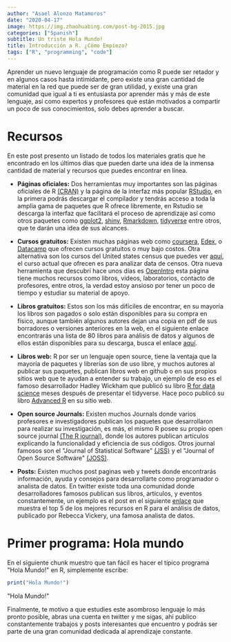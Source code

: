 ```yaml
---
author: "Asael Alonzo Matamoros"
date: "2020-04-17"
image: https://img.zhaohuabing.com/post-bg-2015.jpg
categories: ["Spanish"]
subtitle: Un triste Hola Mundo!
title: Introducción a R. ¿Cómo Empiezo?
tags: ["R", "programming", "code"]
---
```


Aprender un nuevo lenguaje de programación como R puede ser retador y en algunos casos hasta intimidante, pero existe una gran cantidad de material en la red que puede ser de gran utilidad, y existe una gran comunidad que igual a ti es entusiasta por aprender más y más de este lenguaje, así como expertos y profesores que están motivados a compartir un poco de sus conocimientos, solo debes aprender a buscar. 

# Recursos

En este post presento un listado de todos los materiales gratis que he encontrado en los últimos días  que pueden darte una idea de la inmensa cantidad de material y recursos que puedes encontrar en línea. 

  + **Páginas oficiales:** Dos herramientas muy importantes son las páginas oficiales de R [(CRAN)](https://cran.r-project.org/) y la página de la interfaz más popular [RStudio](https://rstudio.com/), en la primera podrás descargar el compilador y tendrás acceso a toda la amplia gama de paquetes que R ofrece libremente, en Rstudio se descarga la interfaz que facilitará el proceso de aprendizaje así como otros paquetes como [ggplot2](https://ggplot2.tidyverse.org/), [shiny](https://shiny.rstudio.com/), [Rmarkdown](https://rmarkdown.rstudio.com/), [tidyverse](https://www.tidyverse.org/) entre otros, que te darán una idea de sus alcances.
  
 + **Cursos gratuitos:** Existen muchas páginas web como [coursera](https://www.coursera.org/), [Edex](https://www.edx.org/), o  [Datacamp](https://www.datacamp.com/) que ofrecen cursos gratuitos o muy bajo costos. Otra alternativa son los cursos del United states census que puedes ver [aquí](https://www.census.gov/data/academy/courses/choroplethr.html), el curso actual que ofrecen es para analizar data de censos. Otra nueva herramienta que descubrí hace unos días es [OpenIntro](https://www.openintro.org/) esta página tiene muchos recursos como libros, videos, laboratorios, contacto de profesores, entre otros,  la verdad estoy ansioso por tener un poco de tiempo y estudiar su material de apoyo.
 
 + **Libros gratuitos:** Estos son los más difíciles de encontrar, en su mayoría los libros son pagados o solo están disponibles para su compra en físico, aunque también algunos  autores dejan una copia en pdf  de sus borradores o versiones anteriores en la web, en el siguiente enlace encontrarás una lista de 80 libros para análisis de datos y algunos de ellos están disponibles para su descarga, busca el enlace [aquí](https://www.bigdatanews.datasciencecentral.com/profiles/blogs/80-best-data-science-books-that-are-worthy-reading).
 
 + **Libros web:** R por ser un lenguaje open source, tiene la ventaja que la mayoría de paquetes y librerías son de uso libre, y muchos autores al publicar sus paquetes, publican libros web en github o en sus propios sitios web que te ayudan a entender su trabajo, un ejemplo de eso es el famoso desarrollador  Hadley Wickham  que publicó su libro [R for data science](https://r4ds.had.co.nz/)  meses después de presentar el tidyverse. Hace poco publicó su libro  [Advanced R](https://adv-r.hadley.nz/)  en su sitio web.
  
 + **Open source Journals:** Existen muchos Journals donde varios profesores e investigadores publican los paquetes que desarrollaron para realizar su investigación, es más, el mismo R posee su propio open source journal [(The R journal)](https://journal.r-project.org/), donde los autores publican artículos explicando la funcionalidad y eficiencia de sus códigos. Otros journal famosos son el "Journal of Statistical Software" [(JSS)](https://www.jstatsoft.org/index) y el "Journal of Open Source Software" [(JOSS)](https://joss.theoj.org).

 + **Posts:** Existen muchos post paginas web y tweets donde encontrarás información, ayuda y consejos para desarrollarte como programador o analista de datos. En twitter existe toda una comunidad donde desarrolladores famosos publican sus libros, artículos, y eventos constantemente, un ejemplo es el post en el siguiente [enlace](https://medium.com/vickdata/top-5-free-resources-for-learning-data-science-4c2108ff97c0) que muestra el top 5 de los mejores recursos en R para el análisis de datos, publicado por  Rebecca Vickery, una famosa analista de datos.
 
# Primer programa: Hola mundo

En el siguiente chunk  muestro que tan fácil es hacer el típico programa "Hola Mundo!" en R, simplemente escribe: 

``` r
print("Hola Mundo!")
```
 "Hola Mundo!"

Finalmente, te motivo a que estudies este asombroso lenguaje lo más pronto posible, abras una cuenta en twitter y me sigas, ahí publico constantemente trabajos y posts interesantes que encuentro y podrás ser parte de una gran comunidad dedicada al aprendizaje constante.


